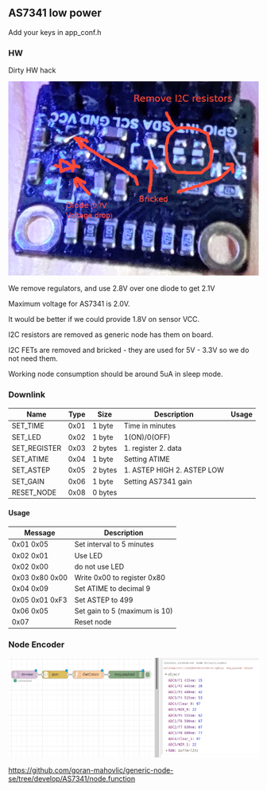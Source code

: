 ## AS7341 low power

Add your keys in app_conf.h

### HW

Dirty HW hack

![AS7341 (HW changes)](AS7341.png)

We remove regulators, and use 2.8V over one diode to get 2.1V

Maximum voltage for AS7341 is 2.0V.

It would be better if we could provide 1.8V on sensor VCC.

I2C resistors are removed as generic node has them on board.

I2C FETs are removed and bricked - they are used for 5V - 3.3V so we do not need them.

Working node consumption should be around 5uA in sleep mode.

### Downlink

Name|Type|Size|Description|Usage
--|--|--|--|--
SET_TIME|0x01|1 byte|Time in minutes
SET_LED|0x02|1 byte| 1(ON)/0(OFF)
SET_REGISTER|0x03|2 bytes|1. register 2. data
SET_ATIME|0x04|1 byte|Setting ATIME
SET_ASTEP|0x05|2 bytes|1. ASTEP HIGH 2. ASTEP LOW
SET_GAIN|0x06|1 byte|Setting AS7341 gain
RESET_NODE|0x08|0 bytes

#### Usage

Message|Description
--|--
0x01 0x05 | Set interval to 5 minutes
0x02 0x01 | Use LED
0x02 0x00 | do not use LED
0x03 0x80 0x00 | Write 0x00 to register 0x80
0x04 0x09 | Set ATIME to decimal 9
0x05 0x01 0xF3 | Set ASTEP to 499
0x06 0x05 | Set gain to 5 (maximum is 10)
0x07 | Reset node

### Node Encoder

![node-red (node-red)](node.png)

https://github.com/goran-mahovlic/generic-node-se/tree/develop/AS7341/node.function
